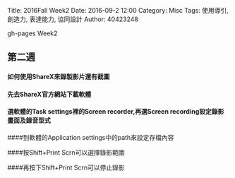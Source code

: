 Title: 2016Fall Week2
Date: 2016-09-2 12:00
Category: Misc
Tags: 使用導引, 創造力, 表達能力, 協同設計
Author: 40423248

gh-pages Week2

## 第二週

#### 如何使用ShareX來錄製影片還有截圖

#### 先去ShareX官方網站下載軟體

#### 選軟體的Task settings裡的Screen recorder,再選Screen recording設定錄影畫面及錄音型式

####到軟體的Application settings中的path來設定存檔內容

####按Shift+Print Scrn可以選擇錄影範圍

####再按下Shift+Print Scrn可以停止錄影

